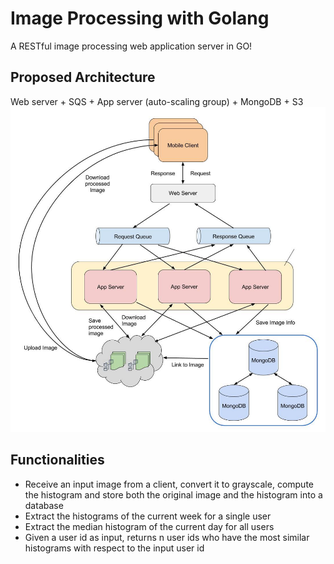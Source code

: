 # Image Processing with Golang
A RESTful image processing web application server in GO!

## Proposed Architecture
Web server + SQS + App server (auto-scaling group) + MongoDB + S3
![architecure image](https://github.com/gyoho/image-processing/blob/master/architecture_diagram.jpg)

## Functionalities
* Receive an input image from a client, convert it to grayscale, compute the histogram and store both the original image and the histogram into a database
* Extract the histograms of the current week for a single user
* Extract the median histogram of the current day for all users
* Given a user id as input, returns n user ids who have the most similar histograms with respect to the input user id
